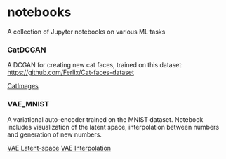 # notebooks
A collection of Jupyter notebooks on various ML tasks

### CatDCGAN
A DCGAN for creating new cat faces, trained on this dataset: https://github.com/Ferlix/Cat-faces-dataset

[CatImages](images/cat_dcgan.png)

### VAE_MNIST
A variational auto-encoder trained on the MNIST dataset. Notebook includes visualization of the latent space, interpolation between numbers and generation of new numbers.

[VAE Latent-space](images/vae_latent.png)
[VAE Interpolation](images/vae_interpolation.png)
